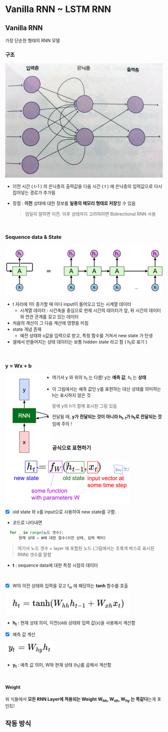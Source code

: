 # Vanilla RNN ~ LSTM RNN

## Vanilla RNN

가장 단순한 형태의 RNN 모델

### 구조

![](./img/lstm/4.png)

* 이전 시간 ( t-1 ) 의 은닉층의 출력값을 다음 시간 ( t ) 에 은닉층의 입력값으로 다시 집어넣는 경로가 추가됨

* 장점 : **이전** 상태에 대한 정보를 **일종의 메모리 형태로 저장**할 수 있음

  > 엄밀히 말하면 이전. 이후 상태까지 고려하려면 Bidirectional RNN 사용

<br>

### Sequence data & State

![](./img/rnn/2.png)

* t 자리에 1이 증가할 때 마다 input이 들어오고 있는 시계열 데이터
  * 시계열 데이터 : 시간축을 중심으로 현재 시간의 데이터가 앞, 뒤 시간의 데이터와 연관 관계를 갖고 있는 데이터
* 처음의 계산이 그 다음 계산에 영향을 미침
* state 개념 존재
  - 예전 상태와 x값을 입력으로 받고, 특정 함수를 거쳐서 new state 가 탄생
* 셀에서 만들어지는 상태 데이터는 보통 hidden state 라고 함 ( h<sub>t</sub>로 표기 )

<br>

### y = Wx + b

<img src="./img/lstm/2.png" align="left"> 

- 여기서 y 와 위의 h<sub>t</sub> 는 다름! y는 **예측 값**, h<sub>t</sub> 는 **상태**

- 이 그림에서는 예측 값인 y를 표현하는 대신 상태를 의미하는 h는 표시하지 않은 것

  > 밑에 y와 h가 함께 표시된 그림 있음

- 전달될 때, **y가 전달되는 것이 아니라 h<sub>t-1</sub>가 h<sub>t</sub>로 전달되는 것**임에 주의 !

<br>

### 공식으로 표현하기

![](./img/lstm/1.png)

* [x] old state 와 x를 input으로 사용하여 new state를 구함.

* 코드로 나타내면

```python
  for _ in range(노드 갯수):
      현재 상태 = W에 대한 함수(이전 상태, 입력 벡터)
```

> 여기서 노드 갯수 = layer 에 포함된 노드 (그림에서는 초록색 박스로 표시된 RNN) 갯수를 말함

* **t** : sequence data에 대한 특정 시점의 데이터

<br>

* [x] W의 이전 상태와 입력을 갖고 f<sub>w</sub> 에 해당하는 **tanh** 함수를 호출

![](./img/lstm/3.png)

* **h<sub>t</sub>** : 현재 상태 의미, 이전(old) 상태와 입력 값(x)을 사용해서 계산함

* [x] 예측 값 계산

![](./img/lstm/5.png)

* **y<sub>t</sub>** : 예측 값 의미, W와 현재 상태 (h<sub>t</sub>)를 곱해서 계산함

<br>

#### Weight

위 식들에서 **모든 RNN Layer에 적용되는 Weight** **W<sub>hh</sub>, W<sub>xh</sub>, W<sub>hy</sub> 는 똑같다**는게 포인트!



## 작동 방식

